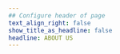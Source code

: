 ```yaml
---
## Configure header of page
text_align_right: false
show_title_as_headline: false
headline: ABOUT US
---
```


<!-- this is a subheadline -->
